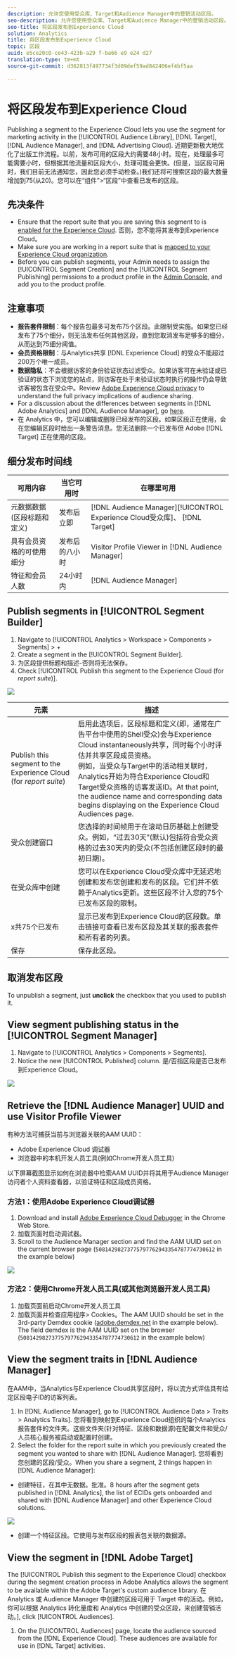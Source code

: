 ```yaml
---
description: 允许您使用受众库、Target和Audience Manager中的营销活动区段。
seo-description: 允许您使用受众库、Target和Audience Manager中的营销活动区段。
seo-title: 将区段发布到Experience Cloud
solution: Analytics
title: 将区段发布到Experience Cloud
topic: 区段
uuid: e5ce20c0-ce43-423b-a29 f-ba66 e9 e24 d27
translation-type: tm+mt
source-git-commit: d362813f497734f3d09def59ad842406ef4bf5aa

---
```



# 将区段发布到Experience Cloud

Publishing a segment to the Experience Cloud lets you use the segment for marketing activity in the [!UICONTROL Audience Library], [!DNL Target], [!DNL Audience Manager], and [!DNL Advertising Cloud]. 近期更新极大地优化了出版工作流程。以前，发布可用的区段大约需要48小时。现在，处理最多可能需要小时，但根据其他流量和区段大小，处理可能会更快。(但是，当区段可用时，我们目前无法通知您，因此您必须手动检查。)我们还将可搜索区段的最大数量增加到75(从20)。您可以在“组件”&gt;“区段”中查看已发布的区段。


## 先决条件

* Ensure that the report suite that you are saving this segment to is [enabled for the Experience Cloud](https://docs.adobe.com/content/help/en/core-services/interface/audiences/t-publish-audience-segment.html). 否则，您不能将其发布到Experience Cloud。
* Make sure you are working in a report suite that is [mapped to your Experience Cloud organization](https://docs.adobe.com/content/help/en/core-services/interface/about-core-services/report-suite-mapping.html).
* Before you can publish segments, your Admin needs to assign the [!UICONTROL Segment Creation] and the [!UICONTROL Segment Publishing] permissions to a product profile in the [Admin Console](https://docs.adobe.com/content/help/en/core-services/interface/manage-users-and-products/admin-getting-started.html), and add you to the product profile.


## 注意事项

* **报告套件限制**：每个报告包最多可发布75个区段。此限制受实施。如果您已经发布了75个细分，则无法发布任何其他区段，直到您取消发布足够多的细分，从而达到75细分阈值。
* **会员资格限制**：与Analytics共享 [!DNL Experience Cloud] 的受众不能超过200万个唯一成员。
* **数据隐私**：不会根据访客的身份验证状态过滤受众。如果访客可在未验证或已验证的状态下浏览您的站点，则访客在处于未验证状态时执行的操作仍会导致访客被包含在受众中。Review [Adobe Experience Cloud privacy](https://www.adobe.com/privacy/experience-cloud.html) to understand the full privacy implications of audience sharing.
* For a discussion about the differences between segments in [!DNL Adobe Analytics] and [!DNL Audience Manager], go [here](https://docs.adobe.com/content/help/en/analytics/integration/audience-analytics/audience-analytics-workflow/aam-analytics-segments.html).
* 在 Analytics 中，您可以编辑或删除已经发布的区段。如果区段正在使用，会在您编辑区段时给出一条警告消息。您无法删除一个已发布但 Adobe [!DNL Target] 正在使用的区段。

## 细分发布时间线

| 可用内容 | 当它可用时 | 在哪里可用 |
|---|---|---|
| 元数据数据(区段标题和定义) | 发布后立即 | [!DNL Audience Manager][!UICONTROL Experience Cloud受众库]、 [!DNL Target] |
| 具有会员资格的可使用细分 | 发布后的八小时 | Visitor Profile Viewer in [!DNL Audience Manager] |
| 特征和会员人数 | 24小时内 | [!DNL Audience Manager] |

## Publish segments in [!UICONTROL Segment Builder]

1. Navigate to [!UICONTROL Analytics &gt; Workspace &gt; Components &gt; Segments] &gt; +
1. Create a segment in the [!UICONTROL Segment Builder].
1. 为区段提供标题和描述-否则将无法保存。
1. Check [!UICONTROL Publish this segment to the Experience Cloud (for *report suite*)].

![](assets/publish-ec.png)

| 元素 | 描述 |
|---|---|
| Publish this segment to the Experience Cloud (for *report suite*) | 启用此选项后，区段标题和定义(即，通常在广告平台中使用的Shell受众)会与Experience Cloud instantaneously共享，同时每个小时评估并共享区段成员资格。<br> 例如，当受众与Target中的活动相关联时，Analytics开始为符合Experience Cloud和Target受众资格的访客发送ID。At that point, the audience name and corresponding data begins displaying on the Experience Cloud Audiences page. </br> |
| 受众创建窗口 | 您选择的时间帧用于在滚动日历基础上创建受众。例如，“过去30天”(默认)包括符合受众资格的过去30天内的受众(不包括创建区段时的最初日期)。 |
| 在受众库中创建 | 您可以在Experience Cloud受众库中无延迟地创建和发布您创建和发布的区段。它们并不依赖于Analytics更新。这些区段不计入您的75个已发布区段的限制。 |
| x共75个已发布 | 显示已发布到Experience Cloud的区段数。单击链接可查看已发布区段及其关联的报表套件和所有者的列表。 |
| 保存 | 保存此区段。 |

## 取消发布区段

To unpublish a segment, just **unclick** the checkbox that you used to publish it.

## View segment publishing status in the [!UICONTROL Segment Manager]

1. Navigate to [!UICONTROL Analytics &gt; Components &gt; Segments].
1. Notice the new [!UICONTROL Published] column. 是/否指区段是否已发布到Experience Cloud。

![](assets/publish-status.png)

## Retrieve the [!DNL Audience Manager] UUID and use Visitor Profile Viewer

有种方法可捕获当前与浏览器关联的AAM UUID：

* Adobe Experience Cloud 调试器
* 浏览器中的本机开发人员工具(例如Chrome开发人员工具)

以下屏幕截图显示如何在浏览器中检索AAM UUID并将其用于Audience Manager访问者个人资料查看器，以验证特征和区段成员资格。

### 方法1：使用Adobe Experience Cloud调试器

1. Download and install [Adobe Experience Cloud Debugger](https://docs.adobe.com/content/help/en/analytics/implementation/testing-and-validation/debugger.html) in the Chrome Web Store.
1. 加载页面时启动调试器。
1. Scroll to the Audience Manager section and find the AAM UUID set on the current browser page
(`50814298273775797762943354787774730612` in the example below)

![](assets/debugger.jpg)

### 方法2：使用Chrome开发人员工具(或其他浏览器开发人员工具)

1. 加载页面前启动Chrome开发人员工具
1. 加载页面并检查应用程序&gt; Cookies。The AAM UUID should be set in the 3rd-party
Demdex cookie ([adobe.demdex.net](https://marketing.adobe.com/resources/help/en_US/aam/demdex-calls.html) in the example below). The field demdex is the AAM UUID set
on the browser (`50814298273775797762943354787774730612` in the example below)

## View the segment traits in [!DNL Audience Manager]

在AAM中，当Analytics与Experience Cloud共享区段时，将以流方式评估具有给定区段电子ID的访客列表。

1. In [!DNL Audience Manager], go to [!UICONTROL Audience Data &gt; Traits &gt; Analytics Traits]. 您将看到映射到Experience Cloud组织的每个Analytics报告套件的文件夹。这些文件夹(针对特征、区段和数据源)在配置文件和受众/人员核心服务被启动或配置时创建。
1. Select the folder for the report suite in which you previously created the segment you wanted to share with [!DNL Audience Manager]. 您将看到您创建的区段/受众。When you share a segment, 2 things happen in [!DNL Audience Manager]:
* 创建特征，在其中无数据。批准。8 hours after the segment gets published in [!DNL Analytics], the list of ECIDs gets onboarded and shared with [!DNL Audience Manager] and other Experience Cloud solutions.

![](assets/aam-traits.png)

* 创建一个特征区段。它使用与发布区段的报表包关联的数据源。

## View the segment in [!DNL Adobe Target]

The [!UICONTROL Publish this segment to the Experience Cloud] checkbox during the segment creation process in Adobe Analytics allows the segment to be available within the Adobe Target's custom audience library. 在 Analytics 或 Audience Manager 中创建的区段可用于 Target 中的活动。例如，你可以根据 Analytics 转化量度和 Analytics 中创建的受众区段，来创建营销活动。], click [!UICONTROL Audiences].
1. On the [!UICONTROL Audiences] page, locate the audience sourced from the [!DNL Experience Cloud]. These audiences are available for use in [!DNL Target] activities.
